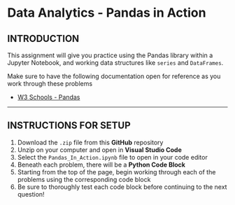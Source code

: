 # Data Analytics - Pandas in Action

## INTRODUCTION

This assignment will give you practice using the Pandas library within a Jupyter Notebook, and working data structures like `series` and `DataFrames`.

Make sure to have the following documentation open for reference as you work through these problems
* [W3 Schools - Pandas](https://www.w3schools.com/python/pandas/default.asp)
---
## INSTRUCTIONS FOR SETUP

1. Download the `.zip` file from this **GitHub** repository
2. Unzip on your computer and open in **Visual Studio Code**
3. Select the `Pandas_In_Action.ipynb` file to open in your code editor
4. Beneath each problem, there will be a **Python Code Block**
5. Starting from the top of the page, begin working through each of the problems using the corresponding code block
6. Be sure to thoroughly test each code block before continuing to the next question!